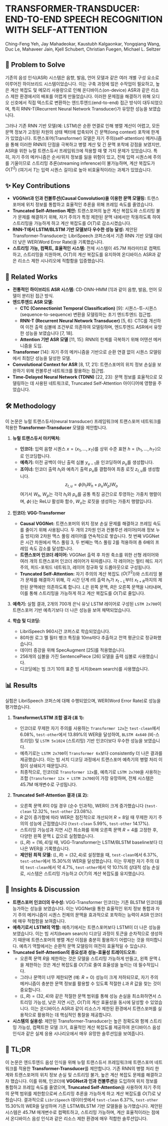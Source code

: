 # TRANSFORMER-TRANSDUCER: END-TO-END SPEECH RECOGNITION WITH SELF-ATTENTION

Ching-Feng Yeh, Jay Mahadeokar, Kaustubh Kalgaonkar, Yongqiang Wang, Duc Le, Mahaveer Jain, Kjell Schubert, Christian Fuegen, Michael L. Seltzer

## 🧩 Problem to Solve

기존의 음성 인식(ASR) 시스템은 음향, 발음, 언어 모델과 같은 여러 개별 구성 요소로 이루어진 하이브리드 시스템이었습니다. 이는 구축 과정에 많은 수작업이 필요하고, 높은 계산 복잡도 및 메모리 사용량으로 인해 온디바이스(on-device) ASR과 같은 리소스 제한 환경에서의 배포를 어렵게 만들었습니다. 이러한 문제점을 해결하기 위해 오디오 신호에서 직접 텍스트로 변환하는 엔드투엔드(end-to-end) 접근 방식이 대두되었으며, 특히 RNN-T(Recurrent Neural Network Transducer)가 유망한 성능을 보였습니다.

그러나 기존 RNN 기반 모델(예: LSTM)은 순환 연결로 인해 병렬 계산이 어렵고, 모든 문맥 정보가 고정된 차원의 상태 벡터에 압축되어 긴 문맥(long context) 포착에 한계가 있었습니다. 트랜스포머(Transformer) 모델은 자기 주의(self-attention) 메커니즘을 통해 이러한 RNN의 단점을 극복하고 병렬 계산 및 긴 문맥 포착에 강점을 보였지만, ASR을 위한 뉴럴 트랜스듀서 프레임워크에 적용할 때 몇 가지 문제가 있었습니다. 특히, 자기 주의 메커니즘은 순서/위치 정보를 잃을 위험이 있고, 전체 입력 시퀀스에 주의를 기울이므로 스트리밍 추론(streaming inference)이 불가능하며, 계산 복잡도가 $O(T^2)$ (여기서 $T$는 입력 시퀀스 길이)로 높아 비효율적이라는 과제가 있었습니다.

## ✨ Key Contributions

- **VGGNet과 인과 컨볼루션(Causal Convolution)을 이용한 문맥 모델링:** 트랜스포머에 위치 정보를 통합하고 효율적인 추론을 위해 프레임 속도를 줄였습니다.
- **Truncated Self-Attention 제안:** 트랜스포머의 높은 계산 복잡도와 스트리밍 불가 문제를 해결하기 위해, 자기 주의가 특정 제한된 문맥 내에서만 작동하도록 하여 스트리밍을 가능하게 하고 계산 복잡도를 $O(T)$로 감소시켰습니다.
- **RNN-T에서 LSTM/BLSTM 기반 모델보다 우수한 성능 달성:** 제안된 Transformer-Transducer는 LibriSpeech 코퍼스에서 기존 RNN 기반 모델 대비 더 낮은 WER(Word Error Rate)을 기록했습니다.
- **스트리밍 가능, 컴팩트, 효율적인 시스템:** 전체 시스템이 45.7M 파라미터로 컴팩트하고, 스트리밍을 지원하며, $O(T)$의 계산 복잡도를 유지하여 온디바이스 ASR과 같은 리소스 제한 시나리오에 적합함을 입증했습니다.

## 📎 Related Works

- **전통적인 하이브리드 ASR 시스템:** CD-DNN-HMM [1]과 같이 음향, 발음, 언어 모델이 분리된 접근 방식.
- **엔드투엔드 ASR 모델:**
  - **CTC (Connectionist Temporal Classification)** [9]: 시퀀스-투-시퀀스(sequence-to-sequence) 변환을 모델링하는 초기 엔드투엔드 접근법.
  - **RNN-T (Recurrent Neural Network Transducer)** [5, 6]: CTC를 개선하여 이전 출력 심볼에 조건부로 의존하여 모델링하며, 엔드투엔드 ASR에서 유망한 성능을 보였습니다 [7, 18].
  - **Attention 기반 ASR 모델** [11, 15]: RNN의 한계를 극복하기 위해 어텐션 메커니즘을 도입.
- **Transformer** [14]: 자기 주의 메커니즘을 기반으로 순환 연결 없이 시퀀스 모델링에서 최첨단 성능을 달성한 모델.
- **Convolutional Context for ASR** [8, 17, 21]: 트랜스포머의 위치 정보 손실을 보완하기 위해 컨볼루션 네트워크를 활용하는 접근법.
- **Time-Delayed Neural Network (TDNN)** [22, 23]: 문맥 정보를 효율적으로 모델링하는 데 사용된 네트워크로, Truncated Self-Attention 아이디어에 영향을 주었습니다.

## 🛠️ Methodology

이 논문은 뉴럴 트랜스듀서(neural transducer) 프레임워크에 트랜스포머 네트워크를 적용한 **Transformer-Transducer** 모델을 제안합니다.

1. **뉴럴 트랜스듀서 아키텍처:**

   - **인코더:** 입력 음향 시퀀스 $x = (x_1, \dots, x_T)$를 상위 수준 표현 $h = (h_1, \dots, h_{T'})$으로 인코딩합니다.
   - **예측기:** 이전 공백이 아닌 출력 심볼 $y_{u-1}$을 인코딩하여 $p_u$를 생성합니다.
   - **조이너:** 인코더 출력 $h_t$와 예측기 출력 $p_u$를 결합하여 최종 로짓 $z_{t,u}$를 생성합니다.
     $$z_{t,u} = \phi(h_t W_h + p_u W_p) W_o$$
     여기서 $W_h$, $W_p$는 각각 $h_t$와 $p_u$를 공통 특징 공간으로 투영하는 가중치 행렬이며, $\phi(\cdot)$는 ReLU 활성화 함수, $W_o$는 로짓을 생성하는 가중치 행렬입니다.

2. **인코더: VGG-Transformer**

   - **Causal VGGNet:** 트랜스포머의 위치 정보 손실 문제를 해결하고 프레임 속도를 줄이기 위해 사용됩니다. 두 개의 2차원 인과 컨볼루션 레이어(미래 정보 누출 방지)와 2차원 맥스 풀링 레이어를 연속적으로 쌓습니다. 첫 번째 VGGNet은 시간 차원에서 맥스 풀링 3, 두 번째는 맥스 풀링 2를 적용하여 총 $6$배의 프레임 속도 감소를 달성합니다.
   - **트랜스포머 인코더 레이어:** VGGNet 출력 후 차원 축소를 위한 선형 레이어와 여러 개의 트랜스포머 인코더 레이어가 뒤따릅니다. 각 레이어는 멀티 헤드 자기 주의, 피드-포워드 네트워크, 레이어 정규화 및 드롭아웃으로 구성됩니다.
   - **Truncated Self-Attention:** 자기 주의의 계산 복잡도 ($O(T^2)$)와 스트리밍 불가 문제를 해결하기 위해, 각 시간 단계 $t$의 출력 $h_t$가 $x_{t-L}$부터 $x_{t+R}$까지의 제한된 문맥에만 의존하도록 합니다. $L$은 왼쪽 문맥, $R$은 오른쪽 문맥을 나타내며, 이를 통해 스트리밍을 가능하게 하고 계산 복잡도를 $O(T)$로 줄입니다.

3. **예측기:** 실험 결과, 2개의 700개 은닉 유닛 LSTM 레이어로 구성된 `LSTM 2x700`이 트랜스포머 기반 예측기보다 더 나은 성능을 보여 채택되었습니다.

4. **학습 및 디코딩:**
   - LibriSpeech 960시간 코퍼스로 학습되었습니다.
   - 80차원 로그 멜 필터 뱅크 특징을 10ms마다 추출하고 전역 평균으로 정규화했습니다.
   - 데이터 증강을 위해 SpecAugment [25]를 적용했습니다.
   - 256개의 심볼을 가진 SentencePiece [26] 모델을 출력 심볼로 사용했습니다.
   - 디코딩에는 빔 크기 10의 표준 빔 서치(beam search)를 사용했습니다.

## 📊 Results

실험은 LibriSpeech 코퍼스에 대해 수행되었으며, WER(Word Error Rate)로 성능을 평가했습니다.

1. **Transformer/LSTM 조합 결과 (표 1):**

   - 인코더로 무제한 자기 주의를 사용하는 `Transformer 12x`는 `test-clean`에서 6.08%, `test-other`에서 13.89%의 WER을 달성하여, `BLSTM 4x640` (비-스트리밍) 및 `LSTM 5x1024` (스트리밍) 기반 인코더보다 우수한 성능을 보였습니다.
   - 예측기로는 `LSTM 2x700`이 `Transformer 6x`보다 consistently 더 나은 결과를 제공했습니다. 이는 빔 서치 디코딩 과정에서 트랜스포머 예측기의 병렬 처리 이점이 상쇄되기 때문입니다.
   - 최종적으로, 인코더로 `Transformer 12x`를, 예측기로 `LSTM 2x700`을 사용하는 조합 (`Transformer 12x + LSTM 2x700`)이 가장 유망하며, 전체 시스템은 45.7M 매개변수로 구성됩니다.

2. **Truncated Self-Attention 결과 (표 2):**
   - 오른쪽 문맥 $R$이 $0$일 경우 (순수 인과적), WER이 크게 증가했습니다 (`test-clean` 12.32%, `test-other` 23.08%).
   - $R$ 값이 증가함에 따라 WER은 점진적으로 개선되어 $R=8$일 때 무제한 자기 주의의 성능에 근접했습니다 (`test-clean` 5.99%, `test-other` 14.17%).
   - 스트리밍 가능성과 지연 시간 최소화를 위해 오른쪽 문맥 $R=4$를 고정한 후, 다양한 왼쪽 문맥 $L$ 값으로 실험했습니다.
   - $(L, R) = (16, 4)$일 때, VGG-Transformer는 LSTM/BLSTM baseline보다 더 나은 WER을 기록했습니다.
   - **제안된 최적 모델:** $(L, R) = (32, 4)$로 설정했을 때, `test-clean`에서 6.37%, `test-other`에서 15.30%의 WER을 달성했습니다. 이는 무제한 자기 주의 대비 `test-clean`에서 약 4.7%, `test-other`에서 약 10.1%의 상대적 성능 손실로, 시스템은 스트리밍 가능하고 $O(T)$의 계산 복잡도를 유지했습니다.

## 🧠 Insights & Discussion

- **트랜스포머 인코더의 우수성:** VGG-Transformer 인코더는 기존 BLSTM 인코더를 능가하는 성능을 보였습니다. 이는 VGGNet을 통한 효율적인 위치 정보 통합과 자기 주의 메커니즘이 시퀀스 전체의 문맥을 효과적으로 포착하는 능력이 ASR 인코더에 매우 적합함을 보여줍니다.
- **예측기로서 LSTM의 역할:** 예측기에서는 트랜스포머보다 LSTM이 더 나은 성능을 보였습니다. 이는 빔 서치(beam search) 디코딩 과정이 토큰을 순차적으로 생성하기 때문에 트랜스포머의 병렬 계산 이점을 충분히 활용하기 어렵다는 것을 의미합니다. 예측기 역할에서는 순환적 문맥 모델링이 여전히 효율적일 수 있습니다.
- **Truncated Self-Attention의 중요성과 성능-효율성 트레이드오프:**
  - 오른쪽 문맥 $R$을 제한하는 것은 모델을 스트리밍 가능하게 만들고, 왼쪽 문맥 $L$을 제한하는 것은 계산 복잡도를 $O(T)$로 줄여 효율성을 높이는 데 필수적입니다.
  - 그러나 문맥이 너무 제한되면 (예: $R=0$) 성능이 크게 저하되므로, 자기 주의 메커니즘이 충분한 문맥 정보를 활용할 수 있도록 적절한 $L$과 $R$ 값을 찾는 것이 중요합니다.
  - $(L, R) = (32, 4)$와 같은 적절한 문맥 범위를 통해 성능 손실을 최소화하면서 스트리밍 가능성, 낮은 지연 시간, $O(T)$의 계산 효율성을 동시에 달성할 수 있었습니다. 이는 온디바이스 ASR과 같이 리소스가 제한된 환경에서 트랜스포머를 실용적으로 활용하는 데 핵심적인 통찰을 제공합니다.
- **시스템의 실용성:** 제안된 Transformer-Transducer는 높은 정확도와 함께 스트리밍 가능성, 컴팩트한 모델 크기, 효율적인 계산 복잡도를 제공하여 온디바이스 음성 인식과 같은 실제 응용 시나리오에서 매우 유망한 솔루션임을 보여줍니다.

## 📌 TL;DR

이 논문은 엔드투엔드 음성 인식을 위해 뉴럴 트랜스듀서 프레임워크에 트랜스포머 네트워크를 적용한 **Transformer-Transducer**를 제안합니다. 기존 RNN의 병렬 처리 한계와 트랜스포머의 위치 정보 손실 및 스트리밍 불가, 높은 계산 복잡도 문제를 해결하고자 했습니다. 이를 위해, 인코더에 **VGGNet과 인과 컨볼루션**을 도입하여 위치 정보를 통합하고 프레임 속도를 줄였으며, **Truncated Self-Attention**을 사용하여 자기 주의의 문맥 범위를 제한함으로써 스트리밍 추론을 가능하게 하고 계산 복잡도를 $O(T)$로 낮췄습니다. 결과적으로 `LibriSpeech` 데이터셋에서 `test-clean` 6.37%, `test-other` 15.30%의 WER을 달성하며 기존 LSTM/BLSTM 기반 모델들을 능가했습니다. 제안된 시스템은 45.7M 매개변수로 컴팩트하고, 스트리밍 가능하며, 계산 효율적이라는 점에서 온디바이스 음성 인식과 같은 리소스 제한 환경에 매우 적합한 솔루션입니다.
